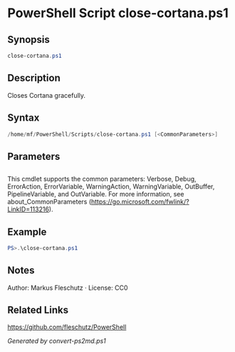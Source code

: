 # PowerShell Script close-cortana.ps1

## Synopsis
```powershell
close-cortana.ps1
```

## Description
Closes Cortana gracefully.

## Syntax
```powershell
/home/mf/PowerShell/Scripts/close-cortana.ps1 [<CommonParameters>]
```

## Parameters
## <CommonParameters>
This cmdlet supports the common parameters: Verbose, Debug, ErrorAction, ErrorVariable, WarningAction, WarningVariable, OutBuffer, PipelineVariable, and OutVariable. For more information, see about_CommonParameters (https://go.microsoft.com/fwlink/?LinkID=113216).

## Example
```powershell
PS>.\close-cortana.ps1
```


## Notes
Author: Markus Fleschutz · License: CC0

## Related Links
https://github.com/fleschutz/PowerShell

*Generated by convert-ps2md.ps1*
